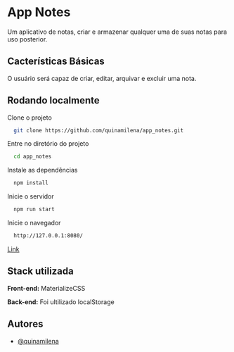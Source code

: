 
# App Notes

Um aplicativo de notas, criar e armazenar qualquer uma de suas notas para uso posterior.

## Cacterísticas Básicas

O usuário será capaz de criar, editar, arquivar e excluir uma nota.




## Rodando localmente

Clone o projeto

```bash
  git clone https://github.com/quinamilena/app_notes.git
```

Entre no diretório do projeto

```bash
  cd app_notes
```

Instale as dependências

```bash
  npm install
```

Inicie o servidor

```bash
  npm run start
```

Inicie o navegador

```bash
  http://127.0.0.1:8080/
```

[Link](http://127.0.0.1:8080/)




## Stack utilizada

**Front-end:** MaterializeCSS

**Back-end:** Foi ultilizado localStorage


## Autores

- [@quinamilena](https://github.com/quinamilena)

